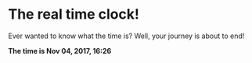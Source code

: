 # The real time clock!

Ever wanted to know what the time is? Well, your journey is about to end!

**The time is Nov 04, 2017, 16:26**